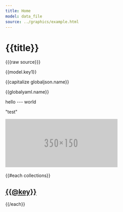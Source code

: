 ```yaml
---
title: Home
model: data_file
source: ../graphics/example.html
---
```


# {{title}}

{{{raw source}}}

{{model.key1}}

{{capitalize globaljson.name}}

{{globalyaml.name}}

hello --- world

<p>"test"</p>

![alt text](/assets/images/placeholder.png "Title Text")

{{#each collections}}
  <h2><a href="/{{@key}}">{{@key}}</a></h2>
{{/each}}
